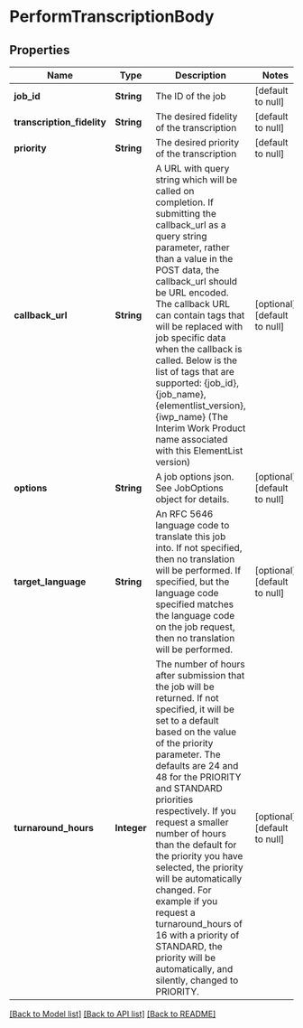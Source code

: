 # PerformTranscriptionBody
## Properties

| Name | Type | Description | Notes |
|------------ | ------------- | ------------- | -------------|
| **job\_id** | **String** | The ID of the job | [default to null] |
| **transcription\_fidelity** | **String** | The desired fidelity of the transcription | [default to null] |
| **priority** | **String** | The desired priority of the transcription | [default to null] |
| **callback\_url** | **String** | A URL with query string which will be called on completion. If submitting the callback_url as a query string parameter, rather than a value in the POST data, the callback_url should be URL encoded. The callback URL can contain tags that will be replaced with job specific data when the callback is called. Below is the list of tags that are supported: {job_id}, {job_name}, {elementlist_version}, {iwp_name} (The Interim Work Product name associated with this ElementList version) | [optional] [default to null] |
| **options** | **String** | A job options json. See JobOptions object for details. | [optional] [default to null] |
| **target\_language** | **String** | An RFC 5646 language code to translate this job into. If not specified, then no translation will be performed. If specified, but the language code specified matches the language code on the job request, then no translation will be performed. | [optional] [default to null] |
| **turnaround\_hours** | **Integer** | The number of hours after submission that the job will be returned. If not specified, it will be set to a default based on the value of the priority parameter. The defaults are 24 and 48 for the PRIORITY and STANDARD priorities respectively. If you request a smaller number of hours than the default for the priority you have selected, the priority will be automatically changed. For example if you request a turnaround_hours of 16 with a priority of STANDARD, the priority will be automatically, and silently, changed to PRIORITY. | [optional] [default to null] |

[[Back to Model list]](../README.md#documentation-for-models) [[Back to API list]](../README.md#documentation-for-api-endpoints) [[Back to README]](../README.md)

